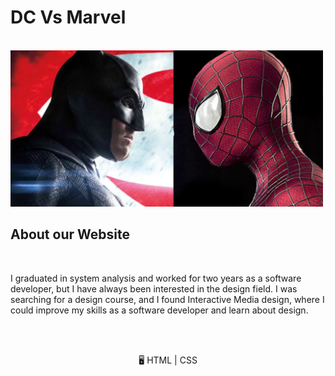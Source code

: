  # DC Vs Marvel

 </br>

<img src = "img/marvel_dc.PNG" width ="500px">

## About our Website
</br>

 I graduated in system analysis and worked for two years as a software developer, but I have always been interested in the design field. I was searching for a design course, and I found Interactive Media design, where I could improve my skills as a software developer and learn about design.

</br>
<p align="center">
<br>
🖥️ HTML | CSS 